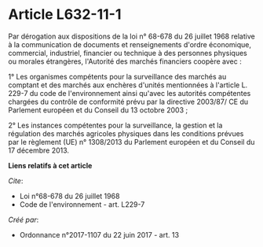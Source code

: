 # Article L632-11-1

Par dérogation aux dispositions de la loi n° 68-678 du 26 juillet 1968 relative à la communication de documents et
renseignements d'ordre économique, commercial, industriel, financier ou technique à des personnes physiques ou morales
étrangères, l'Autorité des marchés financiers coopère avec :

1° Les organismes compétents pour la surveillance des marchés au comptant et des marchés aux enchères d'unités mentionnées à
l'article L. 229-7 du code de l'environnement ainsi qu'avec les autorités compétentes chargées du contrôle de conformité
prévu par la directive 2003/87/ CE du Parlement européen et du Conseil du 13 octobre 2003 ;

2° Les instances compétentes pour la surveillance, la gestion et la régulation des marchés agricoles physiques dans les
conditions prévues par le règlement (UE) n° 1308/2013 du Parlement européen et du Conseil du 17 décembre 2013.

**Liens relatifs à cet article**

_Cite_:

  - Loi n°68-678 du 26 juillet 1968
  - Code de l'environnement - art. L229-7

_Créé par_:

  - Ordonnance n°2017-1107 du 22 juin 2017 - art. 13
